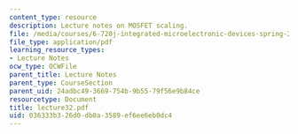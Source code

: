 ```yaml
---
content_type: resource
description: Lecture notes on MOSFET scaling.
file: /media/courses/6-720j-integrated-microelectronic-devices-spring-2007/036333b326d0db0a3589ef6ee6eb0dc4_lecture32.pdf
file_type: application/pdf
learning_resource_types:
- Lecture Notes
ocw_type: OCWFile
parent_title: Lecture Notes
parent_type: CourseSection
parent_uid: 24adbc49-3669-754b-9b55-79f56e9b84ce
resourcetype: Document
title: lecture32.pdf
uid: 036333b3-26d0-db0a-3589-ef6ee6eb0dc4
---
```

